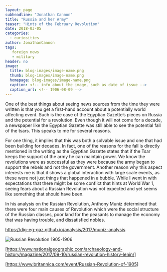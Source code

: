 ```yaml
---
layout: page
subheadline: "Jonathan Cannon"
title: "Russia and her Army"
teaser: "Hints of the February Revolution"
date: 2018-03-05
categories:
  - curiosities
author: JonathanCannon
tags:
   foreign news
   - military
header: no
image:
  title: blog-images/image-name.png
  thumb: blog-images/image-name.png
  homepage: blog-images/image-name.png
  caption: <!-- info about the image, such as date of issue -->
  caption_url: <!-- 1906-08-09 -->
---
```

One of the best things about seeing news sources from the time they were written is that you get a first-hand account about a potentially world affecting event.  Such is the case of the Egyptian Gazette’s pieces on Russia and the potential for a revolution.  Even though it will not come for a decade, a newspaper like the Egyptian Gazette was still able to see the potential fall of the tsars.  This speaks to me for several reasons.

For one thing, it implies that this was both a solvable issue and one that had been building for decades.  In fact, one of the reasons for the fall is directly mentioned in the writing as the Egyptian Gazette states that if the Tsar keeps the support of the army he can maintain power.  We know the revolutions were as successful as they were because the army began to support the rebels and not the government.  Another reason why this aspect interests me is that it shows a global interaction with large scale events, as these were not just things that happened in a bubble.  While I went in with expectations that there might be some conflict that hints at World War 1, seeing fears about a Russian Revolution was not expected and yet seems like something that should have been.

In his analysis on the Russian Revolution, Anthony Muniz determined that there were four main causes of Revolution which were the social structure of the Russian classes, poor land for the peasants to manage the economy that was having trouble, and dissatisfied nobles.

https://dig-eg-gaz.github.io/analysis/2017/muniz-analysis

![Russian Revolution 1905-1906](https://www.gettyimages.com/detail/news-photo/russian-revolution-1905-1906-the-last-of-the-riots-in-news-photo/464784833)

[https://www.nationalgeographic.com/archaeology-and-history/magazine/2017/09-10/russian-revolution-history-lenin/]

[https://www.britannica.com/event/Russian-Revolution-of-1905]
